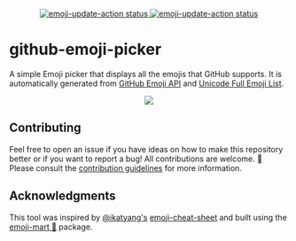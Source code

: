 <p align="center">
    <a href="https://github.com/rickstaa/github-emoji-picker/actions/workflows/test.yml">
        <img alt="emoji-update-action status" src="https://github.com/rickstaa/github-emoji-picker/actions/workflows/test.yml/badge.svg">
    </a>
    <a href="https://github.com/rickstaa/github-emoji-picker/actions/workflows/update_emojis.yml">
        <img alt="emoji-update-action status" src="https://github.com/rickstaa/github-emoji-picker/actions/workflows/update_emojis.yml/badge.svg">
    </a>
</p>

# github-emoji-picker

A simple Emoji picker that displays all the emojis that GitHub supports. It is automatically generated from [GitHub Emoji API](https://docs.github.com/en/rest/emojis) and [Unicode Full Emoji List](https://unicode.org/emoji/charts/full-emoji-list.html).

<p align="center">
    <a href="https://github-emoji-picker.vercel.app/">
        <img src="https://user-images.githubusercontent.com/17570430/191030155-ac3c43aa-fd59-4962-8a28-70462aa51dc9.png"/>
    </a>
</p>

## Contributing

Feel free to open an issue if you have ideas on how to make this repository better or if you want to report a bug! All contributions are welcome. :rocket: Please consult the [contribution guidelines](CONTRIBUTING.md) for more information.

## Acknowledgments

This tool was inspired by [@ikatyang's](https://github.com/ikatyang) [emoji-cheat-sheet](https://github.com/ikatyang/emoji-cheat-sheet/) and built using the [emoji-mart 🏪](https://github.com/missive/emoji-mart) package.
